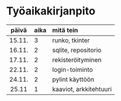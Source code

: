 # Työaikakirjanpito

| päivä | aika | mitä tein  |
| :----:|:-----| :-----|
| 15.11.| 3    | runko, tkinter |
| 16.11. | 2    | sqlite, repositorio |
| 17.11. | 2    | rekisteröityminen |
| 22.11. | 2    | login-toiminto |
| 24.11. | 2    | pylint käyttöön |
| 25.11  | 1    | kaaviot, arkkitehtuuri |
